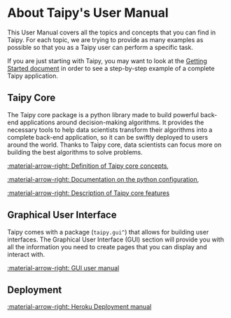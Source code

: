 # About Taipy's User Manual

This User Manual covers all the topics and concepts that you can find in Taipy.
For each topic, we are trying to provide as many examples as possible so that
you as a Taipy user can perform a specific task.

If you are just starting with Taipy, you may want to look at the [Getting Started document](../getting_started/installation.md)
in order to see a step-by-step example of a complete Taipy application.

## Taipy Core

The Taipy core package is a python library made to build powerful back-end applications around decision-making
algorithms. It provides the necessary tools to help data scientists transform their algorithms into a complete
back-end application, so it can be swiftly deployed to users around the world. Thanks to Taipy core, data scientists
can focus more on building the best algorithms to solve problems.

[:material-arrow-right: Definition of Taipy core concepts](core/concepts/index.md),

[:material-arrow-right: Documentation on the python configuration](core/config/index.md),

[:material-arrow-right: Description of Taipy core features](core/features/index.md)


## Graphical User Interface

Taipy comes with a package (`taipy.gui^`) that allows for building user interfaces. The
Graphical User Interface (GUI) section will provide you with all the information
you need to create pages that you can display and interact with.

[:material-arrow-right: GUI user manual](gui/index.md)


## Deployment

[:material-arrow-right: Heroku Deployment manual](deployment/heroku/getting-started.md)
